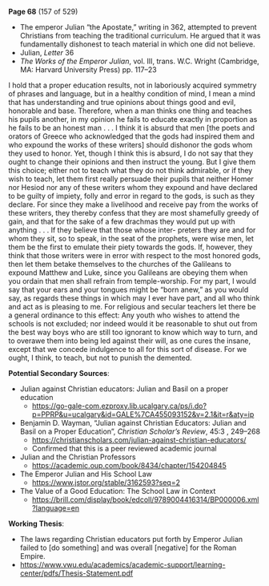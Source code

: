 **Page 68** (157 of 529)
 - The emperor Julian “the Apostate,” writing in 362, attempted to prevent Christians from teaching the traditional curriculum. He argued that it was fundamentally dishonest to teach material in which one did not believe.
 - Julian, *Letter* 36
 - *The Works of the Emperor Julian*, vol. III, trans. W.C. Wright (Cambridge, MA: Harvard University Press) pp. 117–23

I hold that a proper education results, not in laboriously acquired symmetry of 
phrases and language, but in a healthy condition of mind, I mean a mind that 
has understanding and true opinions about things good and evil, honorable and 
base. Therefore, when a man thinks one thing and teaches his pupils another, in 
my opinion he fails to educate exactly in proportion as he fails to be an honest 
man . . . I think it is absurd that men \[the poets and orators of Greece who 
acknowledged that the gods had inspired them and who expound the works of 
these writers] should dishonor the gods whom they used to honor. Yet, though 
I think this is absurd, I do not say that they ought to change their opinions and 
then instruct the young. But I give them this choice; either not to teach what 
they do not think admirable, or if they wish to teach, let them first really 
persuade their pupils that neither Homer nor Hesiod nor any of these writers 
whom they expound and have declared to be guilty of impiety, folly and error 
in regard to the gods, is such as they declare. For since they make a livelihood 
and receive pay from the works of these writers, they thereby confess that they 
are most shamefully greedy of gain, and that for the sake of a few drachmas 
they would put up with anything . . . If they believe that those whose inter- 
preters they are and for whom they sit, so to speak, in the seat of the prophets, 
were wise men, let them be the first to emulate their piety towards the gods. If, 
however, they think that those writers were in error with respect to the most 
honored gods, then let them betake themselves to the churches of the Galileans 
to expound Matthew and Luke, since you Galileans are obeying them when 
you ordain that men shall refrain from temple-worship. For my part, I would 
say that your ears and your tongues might be “born anew,” as you would say, 
as regards these things in which may I ever have part, and all who think and act 
as is pleasing to me. For religious and secular teachers let there be a general 
ordinance to this effect: Any youth who wishes to attend the schools is not 
excluded; nor indeed would it be reasonable to shut out from the best way boys 
who are still too ignorant to know which way to turn, and to overawe them into 
being led against their will, as one cures the insane, except that we concede 
indulgence to all for this sort of disease. For we ought, I think, to teach, but not 
to punish the demented. 

**Potential Secondary Sources**:
 - Julian against Christian educators: Julian and Basil on a proper education
	 - https://go-gale-com.ezproxy.lib.ucalgary.ca/ps/i.do?p=PPRP&u=ucalgary&id=GALE%7CA455093152&v=2.1&it=r&aty=ip
 - Benjamin D. Wayman, “Julian against Christian Educators: Julian and Basil on a Proper Education”, _Christian Scholar’s Review_, 45:3 , 249–268
	 - https://christianscholars.com/julian-against-christian-educators/
	 - Confirmed that this is a peer reviewed academic journal
 - Julian and the Christian Professors
	 - https://academic.oup.com/book/8434/chapter/154204845
 - The Emperor Julian and His School Law
	 - https://www.jstor.org/stable/3162593?seq=2
 - The Value of a Good Education: The School Law in Context
	 - https://brill.com/display/book/edcoll/9789004416314/BP000006.xml?language=en

**Working Thesis**:
 - The laws regarding Christian educators put forth by Emperor Julian failed to [do something] and was overall [negative] for the Roman Empire.
 - https://www.vwu.edu/academics/academic-support/learning-center/pdfs/Thesis-Statement.pdf